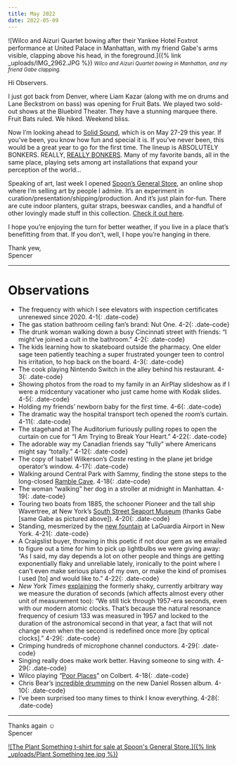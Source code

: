 ```yaml
---
title: May 2022
date: 2022-05-09
---
```


![Wilco and Aizuri Quartet bowing after their Yankee Hotel Foxtrot performance at United Palace in Manhattan, with my friend Gabe's arms visible, clapping above his head, in the foreground.]({% link _uploads/IMG_2962.JPG %})
<small>*Wilco and Aizuri Quartet bowing in Manhattan, and my friend Gabe clapping.*</small>

Hi Observers.

I just got back from Denver, where Liam Kazar (along with me on drums and Lane Beckstrom on bass) was opening for Fruit Bats. We played two sold-out shows at the Bluebird Theater. They have a stunning marquee there. Fruit Bats ruled. We hiked. Weekend bliss.

Now I’m looking ahead to [Solid Sound](https://solidsoundfestival.com/), which is on May 27-29 this year. If you’ve been, you know how fun and special it is. If you’ve never been, this would be a great year to go for the first time. The lineup is ABSOLUTELY BONKERS. REALLY, [REALLY BONKERS](https://solidsoundfestival.com/lineup/). Many of my favorite bands, all in the same place, playing sets among art installations that expand your perception of the world…

Speaking of art, last week I opened [Spoon’s General Store](https://spoonsgeneralstore.com/), an online shop where I’m selling art by people I admire. It’s an experiment in curation/presentation/shipping/production. And it’s just plain for-fun. There are cute indoor planters, guitar straps, beeswax candles, and a handful of other lovingly made stuff in this collection. [Check it out here](https://spoonsgeneralstore.com/).

I hope you’re enjoying the turn for better weather, if you live in a place that’s benefitting from that. If you don’t, well, I hope you’re hanging in there.

Thank yew,  
Spencer

***

# Observations

* The frequency with which I see elevators with inspection certificates unrenewed since 2020. <span>4-1</span>{: .date-code}
* The gas station bathroom ceiling fan’s brand: Nut One. <span>4-2</span>{: .date-code}
* The drunk woman walking down a busy Cincinnati street with friends: “I might’ve joined a cult in the bathroom.” <span>4-2</span>{: .date-code}
* The kids learning how to skateboard outside the pharmacy. One elder sage teen patiently teaching a super frustrated younger teen to control his irritation, to hop back on the board. <span>4-3</span>{: .date-code}
* The cook playing Nintendo Switch in the alley behind his restaurant. <span>4-3</span>{: .date-code}
* Showing photos from the road to my family in an AirPlay slideshow as if I were a midcentury vacationer who just came home with Kodak slides. <span>4-5</span>{: .date-code}
* Holding my friends’ newborn baby for the first time. <span>4-6</span>{: .date-code}
* The dramatic way the hospital transport tech opened the room’s curtain. <span>4-11</span>{: .date-code}
* The stagehand at The Auditorium furiously pulling ropes to open the curtain on cue for “I Am Trying to Break Your Heart.” <span>4-22</span>{: .date-code}
* The adorable way my Canadian friends say “fully” where Americans might say “totally.” <span>4-12</span>{: .date-code}
* The copy of Isabel Wilkerson’s *Caste* resting in the plane jet bridge operator’s window. <span>4-17</span>{: .date-code}
* Walking around Central Park with Sammy, finding the stone steps to the long-closed [Ramble Cave](https://www.atlasobscura.com/places/the-ramble-cave-new-york-new-york). <span>4-18</span>{: .date-code}
* The woman “walking” her dog in a stroller at midnight in Manhattan. <span>4-19</span>{: .date-code}
* Touring two boats from 1885, the schooner Pioneer and the tall ship Wavertree, at New York’s [South Street Seaport Museum](https://southstreetseaportmuseum.org/) (thanks Gabe [same Gabe as pictured above]). <span>4-20</span>{: .date-code}
* Standing, mesmerized by the [new fountain](https://jefftweedy.substack.com/p/chit-chat-check-in-30-lga) at LaGuardia Airport in New York. <span>4-21</span>{: .date-code}
* A Craigslist buyer, throwing in this poetic if not dour gem as we emailed to figure out a time for him to pick up lightbulbs we were giving away: “As I said, my day depends a lot on other people and things are getting exponentially flaky and unreliable lately, ironically to the point where I can’t even make serious plans of my own, or make the kind of promises I used [to] and would like to.” <span>4-22</span>{: .date-code}
* *New York Times* [explaining](https://www.nytimes.com/2022/04/25/science/time-second-measurement.html) the formerly shaky, currently arbitrary way we measure the duration of seconds (which affects almost every other unit of measurement too): “We still tick through 1957-era seconds, even with our modern atomic clocks. That’s because the natural resonance frequency of cesium 133 was measured in 1957 and locked to the duration of the astronomical second in that year, a fact that will not change even when the second is redefined once more [by optical clocks].” <span>4-29</span>{: .date-code}
* Crimping hundreds of microphone channel conductors. <span>4-29</span>{: .date-code}
* Singing really does make work better. Having someone to sing with. <span>4-29</span>{: .date-code}
* Wilco playing “[Poor Places](https://www.youtube.com/watch?v=LSAI7HWkuzU)” on Colbert. <span>4-18</span>{: .date-code}
* Chris Bear’s  [incredible drumming](https://danielrossen.bandcamp.com/album/you-belong-there)  on the new Daniel Rossen album. <span>4-10</span>{: .date-code}
* I’ve been surprised too many times to think I know everything. <span>4-28</span>{: .date-code}

***

Thanks again ☺︎  
Spencer

[![The Plant Something t-shirt for sale at Spoon&apos;s General Store.]({% link _uploads/Plant Something tee.jpg %})](https://spoonsgeneralstore.com/products/plant-something-t-shirt)